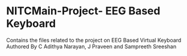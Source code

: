 # NITCMain-Project- EEG Based Keyboard
Contains the files related to the project on EEG Based Virtual Keyboard Authored By C Adithya Narayan, J Praveen and Sampreeth Sreeshan
